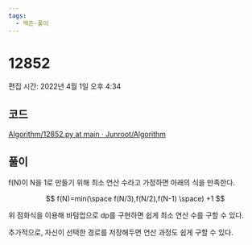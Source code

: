 ```yaml
---
tags:
  - 백준-풀이
---
```

# 12852

편집 시간: 2022년 4월 1일 오후 4:34

## 코드

[Algorithm/12852.py at main · Junroot/Algorithm](https://github.com/Junroot/Algorithm/blob/main/baekjoon/12852.py)

## 풀이

f(N)이 N을 1로 만들기 위해 최소 연산 수라고 가정하면 아래의 식을 만족한다.

$$
 f(N)=min(\space f(N/3),f(N/2),f(N-1) \space) +1
$$

위 점화식을 이용해 바텀업으로 dp를 구현하면 쉽게 최소 연산 수를 구할 수 있다.

추가적으로, 자신이 선택한 경로를 저장해두면 연산 과정도 쉽게 구할 수 있다.